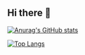 ## Hi there 👋
[![Anurag's GitHub stats](https://github-readme-stats.vercel.app/api?username=ThuThanhBui)](https://github.com/ThuThanhBui/github-readme-stats)

[![Top Langs](https://github-readme-stats.vercel.app/api/top-langs/?username=ThuThanhBui&layout=donut-vertical)](https://github.com/ThuThanhBui/github-readme-stats)
<!--
**loctodale/loctodale** is a ✨ _special_ ✨ repository because its `README.md` (this file) appears on your GitHub profile.

Here are some ideas to get you started:

- 🔭 I’m currently working on ...
- 🌱 I’m currently learning ...
- 👯 I’m looking to collaborate on ...
- 🤔 I’m looking for help with ...
- 💬 Ask me about ...
- 📫 How to reach me: ...
- 😄 Pronouns: ...
- ⚡ Fun fact: ...
-->
